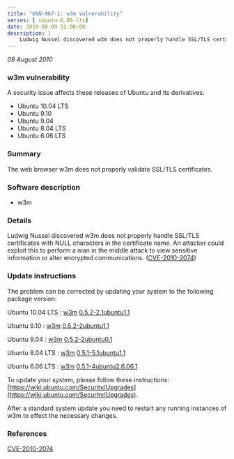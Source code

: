 ```yaml
---
title: "USN-967-1: w3m vulnerability"
series: [ ubuntu-6.06-lts]
date: 2010-08-09 12:00:00
description: |
    Ludwig Nussel discovered w3m does not properly handle SSL/TLS certificates with NULL characters in the certificate name. An attacker could exploit this to perform a man in the middle attack to view sensitive information or alter encrypted communications. ([CVE-2010-2074](http://people.ubuntu.com/~ubuntu-security/cve/CVE-2010-2074)) 
--- 
```

 
 

*09 August 2010*

### w3m vulnerability

A security issue affects these releases of Ubuntu and its derivatives:

* Ubuntu 10.04 LTS
* Ubuntu 9.10
* Ubuntu 9.04
* Ubuntu 8.04 LTS
* Ubuntu 6.06 LTS

### Summary

The web browser w3m does not properly validate SSL/TLS certificates. 

### Software description

* w3m 

### Details

Ludwig Nussel discovered w3m does not properly handle SSL/TLS certificates with NULL characters in the certificate name. An attacker could exploit this to perform a man in the middle attack to view sensitive information or alter encrypted communications. ([CVE-2010-2074](http://people.ubuntu.com/~ubuntu-security/cve/CVE-2010-2074)) 

### Update instructions

The problem can be corrected by updating your system to the following package version:

Ubuntu 10.04 LTS
 : [w3m](https://launchpad.net/ubuntu/+source/w3m) <span> [0.5.2-2.1ubuntu1.1](https://launchpad.net/ubuntu/+source/w3m/0.5.2-2.1ubuntu1.1) </span> 

Ubuntu 9.10
 : [w3m](https://launchpad.net/ubuntu/+source/w3m) <span> [0.5.2-2ubuntu1.1](https://launchpad.net/ubuntu/+source/w3m/0.5.2-2ubuntu1.1) </span> 

Ubuntu 9.04
 : [w3m](https://launchpad.net/ubuntu/+source/w3m) <span> [0.5.2-2ubuntu0.1](https://launchpad.net/ubuntu/+source/w3m/0.5.2-2ubuntu0.1) </span> 

Ubuntu 8.04 LTS
 : [w3m](https://launchpad.net/ubuntu/+source/w3m) <span> [0.5.1-5.1ubuntu1.1](https://launchpad.net/ubuntu/+source/w3m/0.5.1-5.1ubuntu1.1) </span> 

Ubuntu 6.06 LTS
 : [w3m](https://launchpad.net/ubuntu/+source/w3m) <span> [0.5.1-4ubuntu2.6.06.1](https://launchpad.net/ubuntu/+source/w3m/0.5.1-4ubuntu2.6.06.1) </span> 

To update your system, please follow these instructions: [https://wiki.ubuntu.com/Security/Upgrades](https://wiki.ubuntu.com/Security/Upgrades).

After a standard system update you need to restart any running instances of w3m to effect the necessary changes. 

### References

 
 [CVE-2010-2074](http://people.ubuntu.com/~ubuntu-security/cve/CVE-2010-2074)
 

